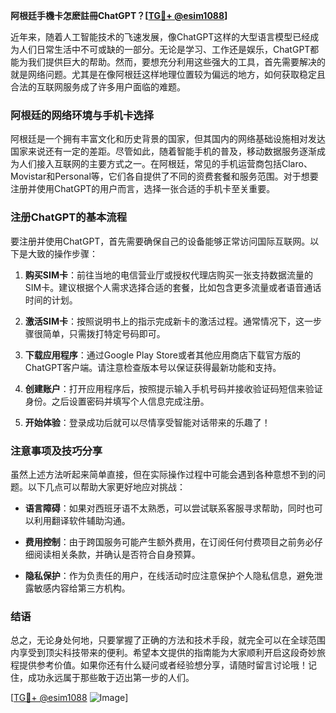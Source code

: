 **阿根廷手機卡怎麽註冊ChatGPT？[[TG💪+ @esim1088](https://t.me/s/esim1088)]**

近年来，随着人工智能技术的飞速发展，像ChatGPT这样的大型语言模型已经成为人们日常生活中不可或缺的一部分。无论是学习、工作还是娱乐，ChatGPT都能为我们提供巨大的帮助。然而，要想充分利用这些强大的工具，首先需要解决的就是网络问题。尤其是在像阿根廷这样地理位置较为偏远的地方，如何获取稳定且合法的互联网服务成了许多用户面临的难题。

### 阿根廷的网络环境与手机卡选择

阿根廷是一个拥有丰富文化和历史背景的国家，但其国内的网络基础设施相对发达国家来说还有一定的差距。尽管如此，随着智能手机的普及，移动数据服务逐渐成为人们接入互联网的主要方式之一。在阿根廷，常见的手机运营商包括Claro、Movistar和Personal等，它们各自提供了不同的资费套餐和服务范围。对于想要注册并使用ChatGPT的用户而言，选择一张合适的手机卡至关重要。

### 注册ChatGPT的基本流程

要注册并使用ChatGPT，首先需要确保自己的设备能够正常访问国际互联网。以下是大致的操作步骤：

1. **购买SIM卡**：前往当地的电信营业厅或授权代理店购买一张支持数据流量的SIM卡。建议根据个人需求选择合适的套餐，比如包含更多流量或者语音通话时间的计划。
   
2. **激活SIM卡**：按照说明书上的指示完成新卡的激活过程。通常情况下，这一步骤很简单，只需拨打特定号码即可。

3. **下载应用程序**：通过Google Play Store或者其他应用商店下载官方版的ChatGPT客户端。请注意检查版本号以保证获得最新功能和支持。

4. **创建账户**：打开应用程序后，按照提示输入手机号码并接收验证码短信来验证身份。之后设置密码并填写个人信息完成注册。

5. **开始体验**：登录成功后就可以尽情享受智能对话带来的乐趣了！

### 注意事项及技巧分享

虽然上述方法听起来简单直接，但在实际操作过程中可能会遇到各种意想不到的问题。以下几点可以帮助大家更好地应对挑战：

- **语言障碍**：如果对西班牙语不太熟悉，可以尝试联系客服寻求帮助，同时也可以利用翻译软件辅助沟通。
  
- **费用控制**：由于跨国服务可能产生额外费用，在订阅任何付费项目之前务必仔细阅读相关条款，并确认是否符合自身预算。

- **隐私保护**：作为负责任的用户，在线活动时应注意保护个人隐私信息，避免泄露敏感内容给第三方机构。

### 结语

总之，无论身处何地，只要掌握了正确的方法和技术手段，就完全可以在全球范围内享受到顶尖科技带来的便利。希望本文提供的指南能为大家顺利开启这段奇妙旅程提供参考价值。如果你还有什么疑问或者经验想分享，请随时留言讨论哦！记住，成功永远属于那些敢于迈出第一步的人们。

[[TG💪+ @esim1088](https://t.me/s/esim1088) ![Image](https://i.postimg.cc/4NQfJmqS/Snipaste-2025-05-13-00-14-12.png)]